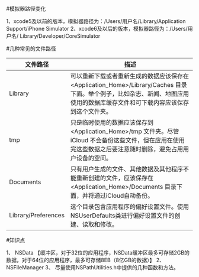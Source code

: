 #模拟器路径变化

1、xcode5及以前的版本，模拟器路径为：/Users/用户名/Library/Application Support/iPhone Simulator
2、xcode6及以后的版本，模拟器路径为：/Users/用户名/ Library/Developer/CoreSimulator

#几种常见的文件路径


文件路径 | 描述 |
------------ | ------------- | 
Library | 可以重新下载或者重新生成的数据应该保存在 <Application_Home>/Library/Caches 目录下面。举个例子，比如杂志、新闻、地图应用使用的数据库缓存文件和可下载内容应该保存到这个文件夹。
tmp | 只是临时使用的数据应该保存到 <Application_Home>/tmp 文件夹。尽管 iCloud 不会备份这些文件，但在应用在使用完这些数据之后要注意随时删除，避免占用用户设备的空间。
Documents | 只有用户生成的文件、其他数据及其他程序不能重新创建的文件，应该保存在<Application_Home>/Documents 目录下面，并将通过iCloud自动备份。
Library/Preferences | ​这个目录包含应用程序的偏好设置文件。使用NSUserDefaults类进行偏好设置文件的创建、读取和修改。


#知识点

1、 NSData    【缓冲区，对于32位的应用程序，NSData缓冲区最多可存储2GB的数据，对于64位的应用程序，最多可存储8EB（8亿GB的数据）】
2、 NSFileManager
3、 尽量使用NSPathUtilities.h中提供的几种函数和方法。